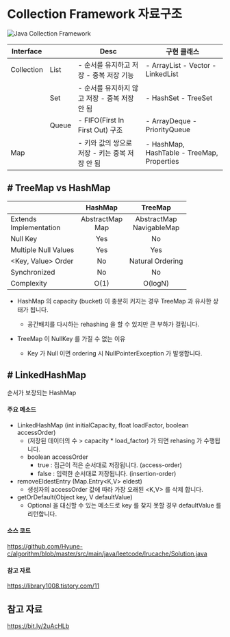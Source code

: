 # Collection Framework 자료구조
![Java Collection Framework](https://user-images.githubusercontent.com/55722186/74129897-113d8700-4c24-11ea-83c2-6a1e6cc93c29.png)

| Interface  |       | Desc                                            | 구현 클래스                                 |
| ---------- | ----- | ----------------------------------------------- | ------------------------------------------- |
| Collection | List  | - 순서를 유지하고 저장  - 중복 저장 기능        | - ArrayList  - Vector  - LinkedList         |
|            | Set   | - 순서를 유지하지 않고 저장  - 중복 저장 안 됨  | - HashSet  - TreeSet                        |
|            | Queue | - FIFO(First In First Out) 구조                 | - ArrayDeque  - PriorityQueue               |
| Map        |       | - 키와 값의 쌍으로 저장  - 키는 중복 저장 안 됨 | - HashMap, HashTable  - TreeMap, Properties |



## # TreeMap vs HashMap

|                             |       HashMap        |            TreeMap            |
| --------------------------- | :------------------: | :---------------------------: |
| Extends<br />Implementation | AbstractMap<br />Map | AbstractMap<br />NavigableMap |
| Null Key                    |         Yes          |              No               |
| Multiple Null Values        |         Yes          |              Yes              |
| <Key, Value> Order          |          No          |       Natural Ordering        |
| Synchronized                |          No          |              No               |
| Complexity                  |         O(1)         |            O(logN)            |

- HashMap 의 capacity (bucket) 이 충분히 커지는 경우 TreeMap 과 유사한 상태가 됩니다.
  - 공간배치를 다시하는 rehashing 을 할 수 있지만 큰 부하가 걸립니다.

- TreeMap 이 NullKey 를 가질 수 없는 이유
  - Key 가 Null 이면 ordering 시 NullPointerException 가 발생합니다.
    
## # LinkedHashMap
순서가 보장되는 HashMap

#### 주요 메소드
- LinkedHashMap (int initialCapacity, float loadFactor, boolean accessOrder)
    - (저장된 데이터의 수 > capacity * load_factor) 가 되면 rehasing 가 수행됩니다.
    - boolean accessOrder
        - true : 접근이 적은 순서대로 저장됩니다. (access-order)
        - false : 입력한 순서대로 저장됩니다. (insertion-order)            
- removeEldestEntry (Map.Entry<K,V> eldest)
    - 생성자의 accessOrder 값에 따라 가장 오래된 <K,V> 를 삭제 합니다.
- getOrDefault(Object key, V defaultValue)
    - Optional 을 대신할 수 있는 메소드로 key 를 찾지 못할 경우 defaultValue 를 리턴합니다.

#### 소스 코드
https://github.com/Hyune-c/algorithm/blob/master/src/main/java/leetcode/lrucache/Solution.java 

#### 참고 자료  
https://library1008.tistory.com/11

## 참고 자료
https://bit.ly/2uAcHLb
